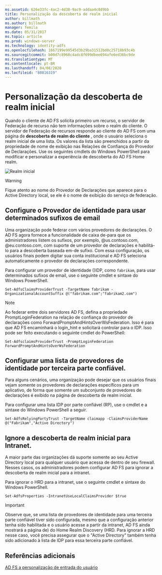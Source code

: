 ```yaml
---
ms.assetid: 626e33fc-4ac2-4d38-9ac9-addaa4c8d9bb
title: Personalização da descoberta de realm inicial
author: billmath
ms.author: billmath
manager: femila
ms.date: 05/31/2017
ms.topic: article
ms.prod: windows-server
ms.technology: identity-adfs
ms.openlocfilehash: 1667199e99545d3b29ba31512bd0c25718b93c4b
ms.sourcegitcommit: b00d7c8968c4adc8f699dbee694afe6ed36bc9de
ms.translationtype: MT
ms.contentlocale: pt-BR
ms.lasthandoff: 04/08/2020
ms.locfileid: "80816319"
---
```

# <a name="home-realm-discovery-customization"></a>Personalização da descoberta de realm inicial


Quando o cliente de AD FS solicita primeiro um recurso, o servidor de Federação de recurso não tem informações sobre o realm do cliente. O servidor de Federação de recursos responde ao cliente do AD FS com uma página de **descoberta de realm do cliente** , onde o usuário seleciona o realm inicial de uma lista. Os valores da lista são preenchidos a partir da propriedade de nome de exibição nas Relações de Confiança do Provedor de Declarações. Use os seguintes cmdlets do Windows PowerShell para modificar e personalizar a experiência de descoberta do AD FS Home realm.  
  
![Realm inicial](media/AD-FS-user-sign-in-customization/ADFS_Blue_Custom4.png)  
  
> [!WARNING]  
> Fique atento ao nome do Provedor de Declarações que aparece para o Active Directory local, se ele é o nome de exibição do serviço de federação.  
  



## <a name="configure-identity-provider-to-use-certain-email-suffixes"></a>Configure o Provedor de identidade para usar determinados sufixos de email  
Uma organização pode federar com vários provedores de declarações. O AD FS agora fornece a funcionalidade de caixa de\-para que os administradores listem os sufixos, por exemplo, @us.contoso.com, @eu.contoso.com, com suporte de um provedor de declarações e habilitá-lo para a descoberta baseada em\-de sufixo. Com essa configuração, os usuários finais podem digitar sua conta institucional e AD FS seleciona automaticamente o provedor de declarações correspondente.  
  
Para configurar um provedor de identidade \(\)IDP, como `fabrikam`, para usar determinados sufixos de email, use o seguinte cmdlet e sintaxe do Windows PowerShell.  
  

`Set-AdfsClaimsProviderTrust -TargetName fabrikam -OrganizationalAccountSuffix @("fabrikam.com";"fabrikam2.com") ` 
 
>[!NOTE]
> Ao federar entre dois servidores AD FS, defina a propriedade PromptLoginFederation na relação de confiança do provedor de declarações como ForwardPromptAndHintsOverWsFederation.  Isso é para que AD FS encaminhará o login_hint e solicitará controlar para o IDP.  Isso pode ser feito executando o seguinte cmdlet do PowerShell:
>
>`Set-AdfsclaimsProviderTrust -PromptLoginFederation ForwardPromptAndHintsOverWsFederation`

## <a name="configure-an-identity-provider-list-per-relying-party"></a>Configurar uma lista de provedores de identidade por terceira parte confiável.  
Para alguns cenários, uma organização pode desejar que os usuários finais vejam somente os provedores de declarações específicos para um aplicativo, de forma que somente um subconjunto de provedores de declarações é exibido na página de descoberta de realm inicial.  
  
Para configurar uma lista IDP por parte confiável \(RP\), use o cmdlet e a sintaxe do Windows PowerShell a seguir.  
  
 
`Set-AdfsRelyingPartyTrust -TargetName claimapp -ClaimsProviderName @("Fabrikam","Active Directory") ` 

  
## <a name="bypass-home-realm-discovery-for-the-intranet"></a>Ignore a descoberta de realm inicial para Intranet.  
A maior parte das organizações dá suporte somente ao seu Active Directory local para qualquer usuário que acessa de dentro de seu firewall. Nesses casos, os administradores podem configurar AD FS para ignorar a descoberta de realm inicial para a intranet.  
  
Para ignorar o HRD para a intranet, use o seguinte cmdlet e sintaxe do Windows PowerShell.  
  

`Set-AdfsProperties -IntranetUseLocalClaimsProvider $true ` 
 
  
> [!IMPORTANT]  
> Observe que, se uma lista de provedores de identidade para uma terceira parte confiável tiver sido configurada, mesmo que a configuração anterior tenha sido habilitada e o usuário acesse a partir da intranet, AD FS ainda mostrará a página de\) do Home Realm Discovery \(HRD. Para ignorar a HRD nesse caso, você precisa assegurar que o "Active Directory" também tenha sido adicionado à lista de IDP para essa terceira parte confiável.  

## <a name="additional-references"></a>Referências adicionais 
[AD FS a personalização de entrada do usuário](AD-FS-user-sign-in-customization.md)  
